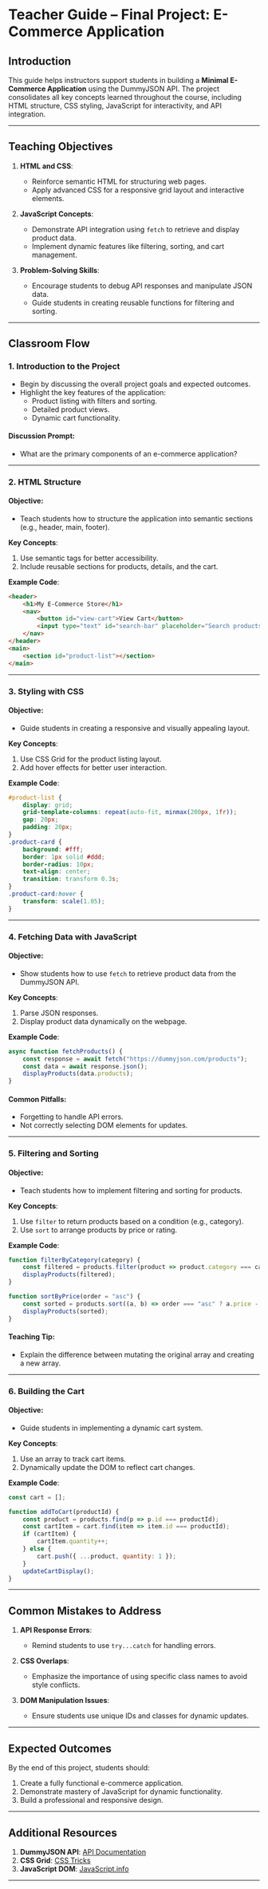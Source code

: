 
# **Teacher Guide – Final Project: E-Commerce Application**

## **Introduction**
This guide helps instructors support students in building a **Minimal E-Commerce Application** using the DummyJSON API. The project consolidates all key concepts learned throughout the course, including HTML structure, CSS styling, JavaScript for interactivity, and API integration.

---

## **Teaching Objectives**
1. **HTML and CSS**:
   - Reinforce semantic HTML for structuring web pages.
   - Apply advanced CSS for a responsive grid layout and interactive elements.

2. **JavaScript Concepts**:
   - Demonstrate API integration using `fetch` to retrieve and display product data.
   - Implement dynamic features like filtering, sorting, and cart management.

3. **Problem-Solving Skills**:
   - Encourage students to debug API responses and manipulate JSON data.
   - Guide students in creating reusable functions for filtering and sorting.

---

## **Classroom Flow**

### **1. Introduction to the Project**
- Begin by discussing the overall project goals and expected outcomes.
- Highlight the key features of the application:
  - Product listing with filters and sorting.
  - Detailed product views.
  - Dynamic cart functionality.

#### **Discussion Prompt**:
- What are the primary components of an e-commerce application?

---

### **2. HTML Structure**
#### **Objective**:
- Teach students how to structure the application into semantic sections (e.g., header, main, footer).

**Key Concepts**:
1. Use semantic tags for better accessibility.
2. Include reusable sections for products, details, and the cart.

**Example Code**:
```html
<header>
    <h1>My E-Commerce Store</h1>
    <nav>
        <button id="view-cart">View Cart</button>
        <input type="text" id="search-bar" placeholder="Search products...">
    </nav>
</header>
<main>
    <section id="product-list"></section>
</main>
```

---

### **3. Styling with CSS**
#### **Objective**:
- Guide students in creating a responsive and visually appealing layout.

**Key Concepts**:
1. Use CSS Grid for the product listing layout.
2. Add hover effects for better user interaction.

**Example Code**:
```css
#product-list {
    display: grid;
    grid-template-columns: repeat(auto-fit, minmax(200px, 1fr));
    gap: 20px;
    padding: 20px;
}
.product-card {
    background: #fff;
    border: 1px solid #ddd;
    border-radius: 10px;
    text-align: center;
    transition: transform 0.3s;
}
.product-card:hover {
    transform: scale(1.05);
}
```

---

### **4. Fetching Data with JavaScript**
#### **Objective**:
- Show students how to use `fetch` to retrieve product data from the DummyJSON API.

**Key Concepts**:
1. Parse JSON responses.
2. Display product data dynamically on the webpage.

**Example Code**:
```javascript
async function fetchProducts() {
    const response = await fetch("https://dummyjson.com/products");
    const data = await response.json();
    displayProducts(data.products);
}
```

#### **Common Pitfalls**:
- Forgetting to handle API errors.
- Not correctly selecting DOM elements for updates.

---

### **5. Filtering and Sorting**
#### **Objective**:
- Teach students how to implement filtering and sorting for products.

**Key Concepts**:
1. Use `filter` to return products based on a condition (e.g., category).
2. Use `sort` to arrange products by price or rating.

**Example Code**:
```javascript
function filterByCategory(category) {
    const filtered = products.filter(product => product.category === category);
    displayProducts(filtered);
}

function sortByPrice(order = "asc") {
    const sorted = products.sort((a, b) => order === "asc" ? a.price - b.price : b.price - a.price);
    displayProducts(sorted);
}
```

#### **Teaching Tip**:
- Explain the difference between mutating the original array and creating a new array.

---

### **6. Building the Cart**
#### **Objective**:
- Guide students in implementing a dynamic cart system.

**Key Concepts**:
1. Use an array to track cart items.
2. Dynamically update the DOM to reflect cart changes.

**Example Code**:
```javascript
const cart = [];

function addToCart(productId) {
    const product = products.find(p => p.id === productId);
    const cartItem = cart.find(item => item.id === productId);
    if (cartItem) {
        cartItem.quantity++;
    } else {
        cart.push({ ...product, quantity: 1 });
    }
    updateCartDisplay();
}
```

---

## **Common Mistakes to Address**
1. **API Response Errors**:
   - Remind students to use `try...catch` for handling errors.

2. **CSS Overlaps**:
   - Emphasize the importance of using specific class names to avoid style conflicts.

3. **DOM Manipulation Issues**:
   - Ensure students use unique IDs and classes for dynamic updates.

---

## **Expected Outcomes**
By the end of this project, students should:
1. Create a fully functional e-commerce application.
2. Demonstrate mastery of JavaScript for dynamic functionality.
3. Build a professional and responsive design.

---

## **Additional Resources**
1. **DummyJSON API**: [API Documentation](https://dummyjson.com/)
2. **CSS Grid**: [CSS Tricks](https://css-tricks.com/snippets/css/complete-guide-grid/)
3. **JavaScript DOM**: [JavaScript.info](https://javascript.info/dom-nodes)

---

